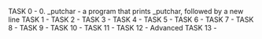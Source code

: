 TASK 0 - 0. _putchar - a program that prints _putchar, followed by a new line
TASK 1 - 
TASK 2 - 
TASK 3 - 
TASK 4 - 
TASK 5 - 
TASK 6 - 
TASK 7 - 
TASK 8 - 
TASK 9 - 
TASK 10 - 
TASK 11 - 
TASK 12 - 
Advanced
TASK 13 - 
